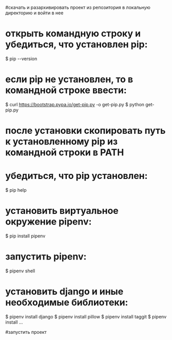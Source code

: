 #скачать и разархивировать проект из репозитория в локальную директорию и войти в нее

# открыть командную строку и убедиться, что установлен pip:
$ pip --version

# если pip не установлен, то в командной строке ввести:
$ curl https://bootstrap.pypa.io/get-pip.py -o get-pip.py
$ python get-pip.py

# после установки скопировать путь к установленному pip из командной строки в PATH

# убедиться, что pip установлен:
$ pip help

# установить виртуальное окружение pipenv:
$ pip install pipenv

# запустить pipenv:
$ pipenv shell

# установить django и иные необходимые библиотеки:
$ pipenv install django
$ pipenv install pillow
$ pipenv install taggit
$ pipenv install ...

#запустить проект
